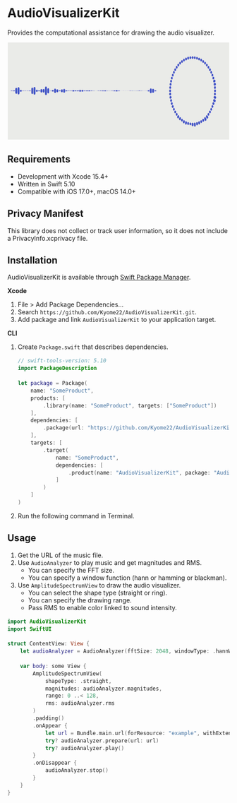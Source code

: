 # AudioVisualizerKit

Provides the computational assistance for drawing the audio visualizer.

<img src="Screenshots/audio_visualizer.gif" height="220px" />

## Requirements

- Development with Xcode 15.4+
- Written in Swift 5.10
- Compatible with iOS 17.0+, macOS 14.0+

## Privacy Manifest

This library does not collect or track user information, so it does not include a PrivacyInfo.xcprivacy file.

## Installation

AudioVisualizerKit is available through [Swift Package Manager](https://github.com/apple/swift-package-manager/).

**Xcode**

1. File > Add Package Dependencies…
2. Search `https://github.com/Kyome22/AudioVisualizerKit.git`.
3. Add package and link `AudioVisualizerKit` to your application target.

**CLI**

1. Create `Package.swift` that describes dependencies.

   ```swift
   // swift-tools-version: 5.10
   import PackageDescription

   let package = Package(
       name: "SomeProduct",
       products: [
           .library(name: "SomeProduct", targets: ["SomeProduct"])
       ],
       dependencies: [
           .package(url: "https://github.com/Kyome22/AudioVisualizerKit.git", exact: "1.0.0")
       ],
       targets: [
           .target(
               name: "SomeProduct",
               dependencies: [
                   .product(name: "AudioVisualizerKit", package: "AudioVisualizerKit")
               ]
           )
       ]
   )
   ```

2. Run the following command in Terminal.

## Usage

1. Get the URL of the music file.
2. Use `AudioAnalyzer` to play music and get magnitudes and RMS.
   - You can specify the FFT size.
   - You can specify a window function (hann or hamming or blackman).
3. Use `AmplitudeSpectrumView` to draw the audio visualizer.
   - You can select the shape type (straight or ring). 
   - You can specify the drawing range.
   - Pass RMS to enable color linked to sound intensity.

```swift
import AudioVisualizerKit
import SwiftUI

struct ContentView: View {
    let audioAnalyzer = AudioAnalyzer(fftSize: 2048, windowType: .hannWindow)

    var body: some View {
        AmplitudeSpectrumView(
            shapeType: .straight,
            magnitudes: audioAnalyzer.magnitudes,
            range: 0 ..< 128,
            rms: audioAnalyzer.rms
        )
        .padding()
        .onAppear {
            let url = Bundle.main.url(forResource: "example", withExtension: "mp3")!
            try? audioAnalyzer.prepare(url: url)
            try? audioAnalyzer.play()
        }
        .onDisappear {
            audioAnalyzer.stop()
        }
    }
}
```
